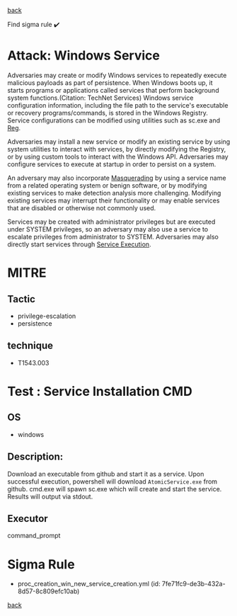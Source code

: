 
[back](../index.md)

Find sigma rule :heavy_check_mark: 

# Attack: Windows Service 

Adversaries may create or modify Windows services to repeatedly execute malicious payloads as part of persistence. When Windows boots up, it starts programs or applications called services that perform background system functions.(Citation: TechNet Services) Windows service configuration information, including the file path to the service's executable or recovery programs/commands, is stored in the Windows Registry. Service configurations can be modified using utilities such as sc.exe and [Reg](https://attack.mitre.org/software/S0075). 

Adversaries may install a new service or modify an existing service by using system utilities to interact with services, by directly modifying the Registry, or by using custom tools to interact with the Windows API. Adversaries may configure services to execute at startup in order to persist on a system.

An adversary may also incorporate [Masquerading](https://attack.mitre.org/techniques/T1036) by using a service name from a related operating system or benign software, or by modifying existing services to make detection analysis more challenging. Modifying existing services may interrupt their functionality or may enable services that are disabled or otherwise not commonly used. 

Services may be created with administrator privileges but are executed under SYSTEM privileges, so an adversary may also use a service to escalate privileges from administrator to SYSTEM. Adversaries may also directly start services through [Service Execution](https://attack.mitre.org/techniques/T1569/002). 

# MITRE
## Tactic
  - privilege-escalation
  - persistence


## technique
  - T1543.003


# Test : Service Installation CMD
## OS
  - windows


## Description:
Download an executable from github and start it as a service.
Upon successful execution, powershell will download `AtomicService.exe` from github. cmd.exe will spawn sc.exe which will create and start the service. Results will output via stdout.


## Executor
command_prompt

# Sigma Rule
 - proc_creation_win_new_service_creation.yml (id: 7fe71fc9-de3b-432a-8d57-8c809efc10ab)



[back](../index.md)
